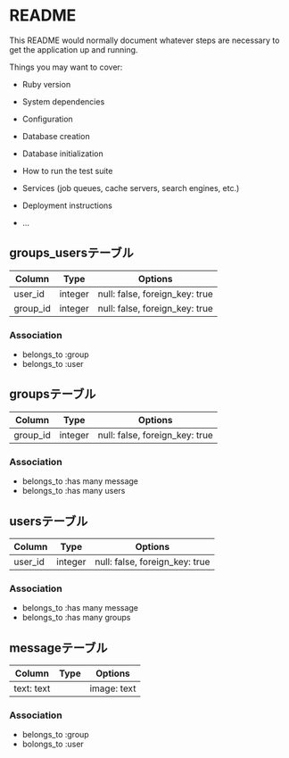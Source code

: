 # README

This README would normally document whatever steps are necessary to get the
application up and running.

Things you may want to cover:

* Ruby version

* System dependencies

* Configuration

* Database creation

* Database initialization

* How to run the test suite

* Services (job queues, cache servers, search engines, etc.)

* Deployment instructions

* ...

## groups_usersテーブル

|Column|Type|Options|
|------|----|-------|
|user_id|integer|null: false, foreign_key: true|
|group_id|integer|null: false, foreign_key: true|

### Association
- belongs_to :group
- belongs_to :user

## groupsテーブル

|Column|Type|Options|
|------|----|-------|
|group_id|integer|null: false, foreign_key: true|

### Association
- belongs_to :has many message
- belongs_to :has many users

## usersテーブル
|Column|Type|Options|
|------|----|-------|
|user_id|integer|null: false, foreign_key: true|]

### Association
- belongs_to :has many message
- belongs_to :has many groups

## messageテーブル
|Column|Type|Options|
|------|----|-------|
|text: text| |image: text|

### Association
- belongs_to :group
- bolongs_to :user